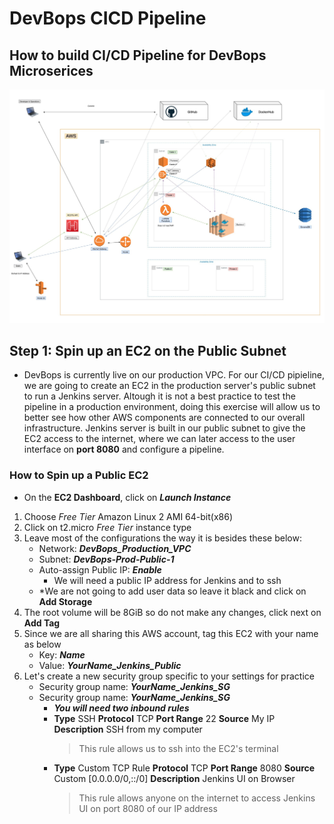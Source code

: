 # DevBops CICD Pipeline


## How to build CI/CD Pipeline for DevBops Microserices

![Jenkins_Pipeline_Diagram](https://github.com/anishmoktan/DevBops_CICD_Pipeline/blob/main/images/DevBops_Jenkins_Chart.jpg)

## Step 1: Spin up an EC2 on the Public Subnet   
- DevBops is currently live on our production VPC. For our CI/CD pipieline, we are going to create an EC2 in the production server's public subnet to run a Jenkins server. Altough it is not a best practice to test the pipeline in a production environment, doing this exercise will allow us to better see how other AWS components are connected to our overall infrastructure. Jenkins server is built in our public subnet to give the EC2 access to the internet, where we can later access to the user interface on **port 8080** and configure a pipeline. 


### How to Spin up a Public EC2
- On the **EC2 Dashboard**, click on ***Launch Instance***

1. Choose *Free Tier* Amazon Linux 2 AMI 64-bit(x86) 
2. Click on t2.micro *Free Tier* instance type
3. Leave most of the configurations the way it is besides these below:
    - Network: ***DevBops_Production_VPC***
    - Subnet: ***DevBops-Prod-Public-1***
    - Auto-assign Public IP: ***Enable***
        - We will need a public IP address for Jenkins and to ssh
    - *We are not going to add user data so leave it black and click on **Add Storage**
4. The root volume will be 8GiB so do not make any changes, click next on **Add Tag**
5. Since we are all sharing this AWS account, tag this EC2 with your name as below
    - Key: ***Name***
    - Value: ***YourName_Jenkins_Public***
6. Let's create a new security group specific to your settings for practice
    - Security group name: ***YourName_Jenkins_SG***
    - Security group name: ***YourName_Jenkins_SG***
        - ***You will need two inbound rules***
        - **Type** SSH **Protocol** TCP **Port Range** 22 **Source** My IP **Description** SSH from my computer
            > This rule allows us to ssh into the EC2's terminal
        - **Type** Custom TCP Rule **Protocol** TCP **Port Range** 8080 **Source** Custom [0.0.0.0/0,::/0] **Description** Jenkins UI on Browser
            > This rule allows anyone on the internet to access Jenkins UI on port 8080 of our IP address




